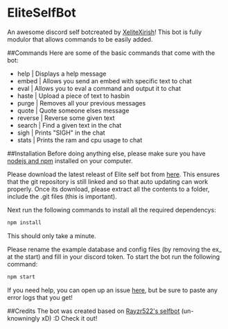 # EliteSelfBot
An awesome discord self botcreated by [XeliteXirish](www.shaunoneill.com)!
This bot is fully modulor that allows commands to be easily added.

##Commands
Here are some of the basic commands that come with the bot:

- help | Displays a help message
- embed | Allows you send an embed with specific text to chat
- eval | Allows you to eval a command and output it to chat
- haste | Upload a piece of text to hasbin
- purge | Removes all your previous messages
- quote | Quote someone elses message
- reverse | Reverse some given text
- search | Find a given text in the chat
- sigh | Prints "SIGH" in the chat
- stats | Prints the ram and cpu usage to chat


##Installation
Before doing anything else, please make sure you have [nodejs and npm](https://nodejs.org/en/) installed on your computer.

Please download the latest releast of Elite self bot from [here](https://github.com/XeliteXirish/EliteSelfBot/releases).  This ensures that the git repository is still linked and so that auto updating can work properly.
Once its download, please extract all the contents to a folder, include the .git files (this is important).

Next run the following commands to install all the required dependencys:
```bash
npm install
```
This should only take a minute.

Please rename the example database and config files (by removing the ex_ at the start) and fill in your discord token.
To start the bot run the following command:
```bash
npm start
```

If you need help, you can open up an issue [here](https://github.com/XeliteXirish/EliteSelfBot/issues), but be sure to paste any error logs that you get!

##Credits
The bot was created based on [Rayzr522's selfbot](https://github.com/Rayzr522) (un-knowningly xD) :D Check it out!

